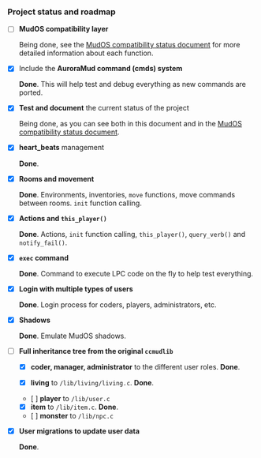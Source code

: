 ### Project status and roadmap

- [ ] **MudOS compatibility layer**

    Being done, see the [MudOS compatibility status document](status_compat.md) for more detailed information about each function.

- [x] Include the **AuroraMud command (cmds) system**

    **Done**. This will help test and debug everything as new commands are ported.

- [x] **Test and document** the current status of the project

    Being done, as you can see both in this document and in the [MudOS compatibility status document](status_compat.md).

- [x] **heart_beats** management

    **Done**.

- [x] **Rooms and movement**

    **Done**. Environments, inventories, `move` functions, move commands between rooms. `init` function calling.

- [x] **Actions and `this_player()`**

    **Done**. Actions, `init` function calling, `this_player()`, `query_verb()` and `notify_fail()`.

- [x] **`exec` command**

    **Done**. Command to execute LPC code on the fly to help test everything.

- [x] **Login with multiple types of users**

    **Done**. Login process for coders, players, administrators, etc.

- [x] **Shadows**

    **Done**. Emulate MudOS shadows.

- [ ] **Full inheritance tree from the original `ccmudlib`**

    - [x] **coder, manager, administrator** to the different user roles. **Done**. 

    - [x] **living** to `/lib/living/living.c`. **Done**.

    - [ ] **player** to `/lib/user.c`

    - [x] **item** to `/lib/item.c`. **Done**.

    - [ ] **monster** to `/lib/npc.c`

- [x] **User migrations to update user data**

    **Done**.

